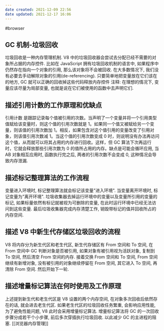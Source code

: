 ```yaml
---
date created: 2021-12-09 22:56
date updated: 2021-12-17 16:06
---
```


#browser

## GC 机制-垃圾回收

垃圾回收是一种内存管理机制. V8 中的垃圾回收器会尝试去分配已经不需要的对象所占据的内存控件. 比如在 JavaScript 拥有垃圾回收机制的语言中, 如果程序中仍然存在指向一个对象的引用, 那么该对象将不会被回收.
在大多数情况下, 我们没有必要去手动解除对象的引用(de-referencing). 只要简单地把变量放在它们该在的地方, GC 就可以正确的回收掉这些代码释放内存控件
注释: 在理想的情况下, 变量应该尽量为局部变量, 也就是说在它们被使用的函数中去声明它们.

## 描述引用计数的工作原理和优缺点

引用计数 是跟踪记录每个值被引用的次数。当声明了一个变量并将一个引用类型值赋给该变量时，则这个值的引用次数就是 1。如果同一个值又被赋给另一个变量，则该值的引用次数加 1。相反，如果包含对这个值引用的变量改变了引用对象，则该值引用次数减 1。当这个值的引用次数变成 0 时，则说明没有办法再访问这个值，从而就可以将其占用的内存进行回收。这样，但 GC 算法下次再运行时，它就会释放那些引用次数为 0 的值所占用的内存。缺点是可能会循环应用, 当 AB 对象相互应用时, 函数执行完之后, 两者的引用次数不会变成 0, 这种情况会导致内存泄漏.

## 描述标记整理算法的工作流程

变量进入环境时, 标记整理算法就会标记该变量"进入环境". 当变量离开环境时, 标记变量为"离开环境". 垃圾收集器去掉运行环境中的变量以及变量所引用的变量的标记, 如果标量依然有标记就被视为可删除的变量, 在此时运行环境中已经无法访问到这些变量. 最后垃圾收集器完成内存清楚工作, 销毁带标记的值并回收所占的内存空间.

## 描述 V8 中新生代存储区垃圾回收的流程

V8 将内存分为新生代区和老生代区, 新生代存储区有 From 空间和 To 空间, 在 From 空间中 GC 判断对象是否被引用, 如果对象有被引用视为活跃对象, 复制到 To 空间, 然后清空 From 空间的内存. 接着交换 From 空间和 To 空间, From 空间继续有新增对象, 没有被引用的对象继续停留在 From 空间, 其它进入 To 空间, 再清除 From 空间. 然后开始下一轮.

## 描述增量标记算法在何时使用及工作原理

上述提到新生代和老生代区是 V8 设置的两个内存空间, 在对象多次回收后依然存在的话, 就会进去老生代区. 如果老生代区的垃圾回收任务繁重, 会影响应用性能, 为了避免性能问题, V8 此时会采用增量标记算法. 增量标记算法将 GC 的一次回收步骤分成若干个小步骤, 前后多次穿插执行垃圾回收. 以此减少 GC 的主进程的阻塞.
[[浏览器内存管理]]
